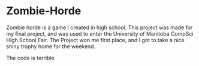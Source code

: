 # Zombie-Horde
Zombie horde is a game I created in high school.
This project was made for my final project, and was used to enter the University of Manitoba CompSci High School Fair.
The Project won me first place, and I got to take a nice shiny trophy home for the weekend.

The code is terrible 
